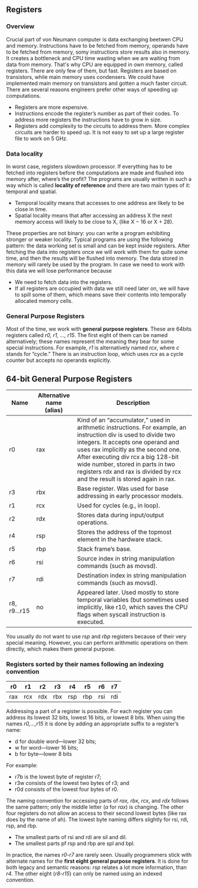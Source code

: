 <h2>Registers</h2>

<h3>Overview</h3>

Crucial part of von Neumann computer is data exchanging beetwen CPU and memory. Instructions have to be fetched from memory, operands have to be fetched from memory, somy instructions store results also in memory.
It creates a bottleneck and CPU time wasting when we are waiting from data from memory.
That's why CPU are equipped in own memory, called registers. There are only few of them, but fast.
Registers are based on transistors, while main memory uses condensers. We could have implemented
main memory on transistors and gotten a much faster circuit. There are several reasons engineers prefer
other ways of speeding up computations.

- Registers are more expensive.
- Instructions encode the register’s number as part of their codes. To address more
registers the instructions have to grow in size.
- Registers add complexity to the circuits to address them. More complex circuits are
harder to speed up. It is not easy to set up a large register file to work on 5 GHz.

<h3>Data locality</h3>

In worst case, registers slowdown processor. If everything has to be fetched into registers before the computations are made and flushed into memory after, where’s the profit?
The programs are usually written in such a way which is called **locality of reference** and there are two main types of it: temporal and spatial.
- Temporal locality means that accesses to one address are likely to be close in time.
- Spatial locality means that after accessing an address X the next memory access will likely to be close
to X, (like X − 16 or X + 28).

These properties are not binary: you can write a program exhibiting stronger or weaker locality.
Typical programs are using the following pattern: the data working set is small and can be kept inside registers. After fetching the data into registers once we will work with them for quite some time, and then the results will be flushed into memory.
The data stored in memory will rarely be used by the program. In case we need to work with this data we will lose performance because
- We need to fetch data into the registers.
- If all registers are occupied with data we still need later on, we will have to spill some of
them, which means save their contents into temporally allocated memory cells.

<h3>General Purpose Registers</h3>

Most of the time, we work with **general purpose registers**. These are 64bits registers called *r0, r1, …, r15*.
The first eight of them can be named alternatively; these names represent the meaning they bear for some special instructions.
For example, *r1* is alternatively named *rcx*, where *c* stands for “cycle.” There is an instruction loop, which uses *rcx* as a cycle counter but accepts no operands explicitly.

<h2>64-bit General Purpose Registers</h2>

| Name         | Alternative name (alias) | Description |
| ------------ | ------------------------ | ----------- |
| r0           | rax                      | Kind of an “accumulator,” used in arithmetic instructions. For example, an instruction div is used to divide two integers. It accepts one operand and uses rax implicitly as the second one. After executing div rcx a big 128-bit wide number, stored in parts in two registers rdx and rax is divided by rcx and the result is stored again in rax. |
| r3           | rbx                      | Base register. Was used for base addressing in early processor models. |
| r1           | rcx                      | Used for cycles (e.g., in loop). |
| r2           | rdx                      | Stores data during input/output operations. |
| r4           | rsp                      | Stores the address of the topmost element in the hardware stack. |
| r5           | rbp                      | Stack frame’s base. |
| r6           | rsi                      | Source index in string manipulation commands (such as movsd). |
| r7           | rdi                      | Destination index in string manipulation commands (such as movsd). |
| r8, r9...r15 | no                       | Appeared later. Used mostly to store temporal variables (but sometimes used implicitly, like r10, which saves the CPU flags when syscall instruction is executed. |

You usually do not want to use *rsp* and *rbp* registers because of their very special meaning. However, you can perform arithmetic operations on them directly, which makes them general purpose.

<h3>Registers sorted by their names following an indexing convention</h3>

| r0  | r1  | r2  | r3  | r4  | r5  | r6  | r7  |
| --- | --- | --- | --- | --- | --- | --- | --- |
| rax | rcx | rdx | rbx | rsp | rbp | rsi | rdi |

Addressing a part of a register is possible. For each register you can address its lowest 32 bits, lowest 16
bits, or lowest 8 bits.
When using the names *r0,...,r15* it is done by adding an appropriate suffix to a register’s name:
- d for double word—lower 32 bits;
- w for word—lower 16 bits;
- b for byte—lower 8 bits

For example:
- r7b is the lowest byte of register r7;
- r3w consists of the lowest two bytes of r3; and
- r0d consists of the lowest four bytes of r0.

The naming convention for accessing parts of *rax, rbx, rcx*, and *rdx* follows the same pattern; only the middle letter (*a* for *rax*) is changing. The other four registers do not allow an access to their second lowest
bytes (like rax does by the name of ah). The lowest byte naming differs slightly for rsi, rdi, rsp, and rbp.
- The smallest parts of rsi and rdi are sil and dil.
- The smallest parts pf rsp and rbp are spl and bpl.

In practice, the names *r0-r7* are rarely seen. Usually programmers stick with alternate names for the **first eight general purpose registers**. It is done for both legacy and semantic reasons: *rsp* relates a lot more information, than *r4*. The other eight (*r8-r15*) can only be named using an indexed convention.
